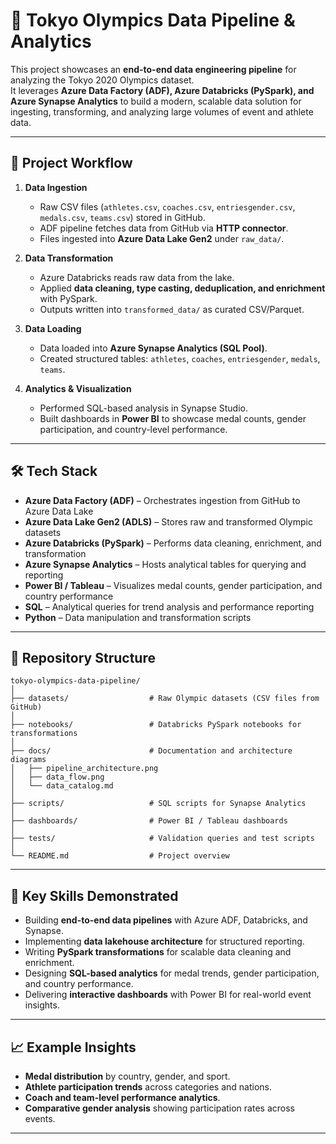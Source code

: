 # 🏅 Tokyo Olympics Data Pipeline & Analytics  

This project showcases an **end-to-end data engineering pipeline** for analyzing the Tokyo 2020 Olympics dataset.  
It leverages **Azure Data Factory (ADF), Azure Databricks (PySpark), and Azure Synapse Analytics** to build a modern, scalable data solution for ingesting, transforming, and analyzing large volumes of event and athlete data.  

---

## 🚀 Project Workflow  

1. **Data Ingestion**  
   - Raw CSV files (`athletes.csv`, `coaches.csv`, `entriesgender.csv`, `medals.csv`, `teams.csv`) stored in GitHub.  
   - ADF pipeline fetches data from GitHub via **HTTP connector**.  
   - Files ingested into **Azure Data Lake Gen2** under `raw_data/`.  

2. **Data Transformation**  
   - Azure Databricks reads raw data from the lake.  
   - Applied **data cleaning, type casting, deduplication, and enrichment** with PySpark.  
   - Outputs written into `transformed_data/` as curated CSV/Parquet.  

3. **Data Loading**  
   - Data loaded into **Azure Synapse Analytics (SQL Pool)**.  
   - Created structured tables: `athletes`, `coaches`, `entriesgender`, `medals`, `teams`.  

4. **Analytics & Visualization**  
   - Performed SQL-based analysis in Synapse Studio.  
   - Built dashboards in **Power BI** to showcase medal counts, gender participation, and country-level performance.  

---

## 🛠️ Tech Stack  

- **Azure Data Factory (ADF)** – Orchestrates ingestion from GitHub to Azure Data Lake  
- **Azure Data Lake Gen2 (ADLS)** – Stores raw and transformed Olympic datasets  
- **Azure Databricks (PySpark)** – Performs data cleaning, enrichment, and transformation  
- **Azure Synapse Analytics** – Hosts analytical tables for querying and reporting  
- **Power BI / Tableau** – Visualizes medal counts, gender participation, and country performance  
- **SQL** – Analytical queries for trend analysis and performance reporting  
- **Python** – Data manipulation and transformation scripts  

---

## 📂 Repository Structure  

```plaintext
tokyo-olympics-data-pipeline/
│
├── datasets/                  # Raw Olympic datasets (CSV files from GitHub)
│
├── notebooks/                 # Databricks PySpark notebooks for transformations
│
├── docs/                      # Documentation and architecture diagrams
│   ├── pipeline_architecture.png
│   ├── data_flow.png
│   └── data_catalog.md
│
├── scripts/                   # SQL scripts for Synapse Analytics
│
├── dashboards/                # Power BI / Tableau dashboards
│
├── tests/                     # Validation queries and test scripts
│
└── README.md                  # Project overview
```

---

## 🎯 Key Skills Demonstrated  

- Building **end-to-end data pipelines** with Azure ADF, Databricks, and Synapse.  
- Implementing **data lakehouse architecture** for structured reporting.  
- Writing **PySpark transformations** for scalable data cleaning and enrichment.  
- Designing **SQL-based analytics** for medal trends, gender participation, and country performance.  
- Delivering **interactive dashboards** with Power BI for real-world event insights.  

---

## 📈 Example Insights  

- **Medal distribution** by country, gender, and sport.  
- **Athlete participation trends** across categories and nations.  
- **Coach and team-level performance analytics**.  
- **Comparative gender analysis** showing participation rates across events.  

---
